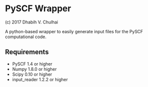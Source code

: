 PySCF Wrapper
=============

(c) 2017 Dhabih V. Chulhai

A python-based wrapper to easily generate input files
for the PySCF computational code.

Requirements
------------

* PySCF 1.4 or higher
* Numpy 1.8.0 or higher
* Scipy 0.10 or higher
* input_reader 1.2.2 or higher

